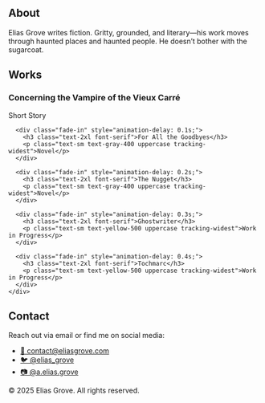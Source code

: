 <!-- About Section -->
<section id="about" class="bg-white text-black py-20 px-6 md:px-20">
  <div class="max-w-3xl mx-auto">
    <h2 class="text-3xl md:text-4xl font-serif mb-6 fade-in">About</h2>
    <p class="text-lg leading-relaxed fade-in" style="animation-delay: 0.3s;">
      Elias Grove writes fiction. Gritty, grounded, and literary—his work moves through haunted places and haunted people. He doesn’t bother with the sugarcoat.
    </p>
  </div>
</section>
<!-- Works Section -->
<section id="works" class="bg-black text-white py-20 px-6 md:px-20">
  <div class="max-w-4xl mx-auto">
    <h2 class="text-3xl md:text-4xl font-serif mb-10 fade-in">Works</h2>
    <div class="space-y-8">
      <!-- Book Item -->
      <div class="fade-in">
        <h3 class="text-2xl font-serif">Concerning the Vampire of the Vieux Carré</h3>
        <p class="text-sm text-gray-400 uppercase tracking-widest">Short Story</p>
      </div>

      <div class="fade-in" style="animation-delay: 0.1s;">
        <h3 class="text-2xl font-serif">For All the Goodbyes</h3>
        <p class="text-sm text-gray-400 uppercase tracking-widest">Novel</p>
      </div>

      <div class="fade-in" style="animation-delay: 0.2s;">
        <h3 class="text-2xl font-serif">The Nugget</h3>
        <p class="text-sm text-gray-400 uppercase tracking-widest">Novel</p>
      </div>

      <div class="fade-in" style="animation-delay: 0.3s;">
        <h3 class="text-2xl font-serif">Ghostwriter</h3>
        <p class="text-sm text-yellow-500 uppercase tracking-widest">Work in Progress</p>
      </div>

      <div class="fade-in" style="animation-delay: 0.4s;">
        <h3 class="text-2xl font-serif">Tochmarc</h3>
        <p class="text-sm text-yellow-500 uppercase tracking-widest">Work in Progress</p>
      </div>
    </div>
  </div>
</section>
<!-- Contact Section -->
<section id="contact" class="bg-white text-black py-20 px-6 md:px-20">
  <div class="max-w-3xl mx-auto">
    <h2 class="text-3xl md:text-4xl font-serif mb-10 fade-in">Contact</h2>
    <p class="text-lg mb-8 fade-in" style="animation-delay: 0.2s;">
      Reach out via email or find me on social media:
    </p>
    <ul class="space-y-4 text-lg fade-in" style="animation-delay: 0.3s;">
      <li>
        <a href="mailto:contact@eliasgrove.com" class="hover:underline">
          📧 contact@eliasgrove.com
        </a>
      </li>
      <li>
        <a href="https://twitter.com/elias_grove" target="_blank" class="hover:underline">
          🐦 @elias_grove
        </a>
      </li>
      <li>
        <a href="https://instagram.com/a.elias.grove" target="_blank" class="hover:underline">
          📷 @a.elias.grove
        </a>
      </li>
    </ul>
  </div>
</section>

<!-- Footer -->
<footer class="bg-black text-gray-400 text-center text-sm py-6">
  © 2025 Elias Grove. All rights reserved.
</footer>
